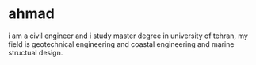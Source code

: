 # ahmad
i am a civil engineer and i study master degree in university of tehran, my field is geotechnical engineering and coastal engineering and marine structual design. 
